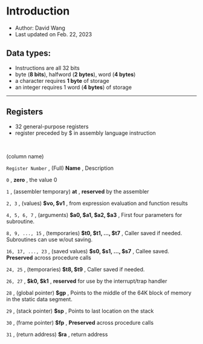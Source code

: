 # Introduction

* Author: David Wang
* Last updated on Feb. 22, 2023

## Data types:

* Instructions are all 32 bits
* byte (**8 bits**), halfword (**2 bytes**), word (**4 bytes**)
* a character requires **1 byte** of storage
* an integer requires 1 word (**4 bytes**) of storage

---

## Registers
* 32 general-purpose registers
* register preceded by $ in assembly language instruction
<br>

(column name) <br> 

```Register Number``` , (Full) **Name** , Description <br>

```0``` , **zero** , the value 0 <br>

```1``` , (assembler temporary) **at** , **reserved** by the assembler <br>

```2, 3``` , (values) **$vo, $v1** , from expression evaluation and function results <br>

```4, 5, 6, 7``` , (arguments) **$a0, $a1, $a2, $a3** ,  First four parameters for subroutine. <br>

```8, 9, ..., 15``` , (temporaries) **$t0, $t1, ..., $t7** , Caller saved if needed. Subroutines can use w/out saving. <br>

```16, 17, ..., 23``` , (saved values) **$s0, $s1, ..., $s7** , Callee saved. **Preserved** across procedure calls <br>

```24, 25``` , (temporaries) **$t8, $t9** , Caller saved if needed. <br>

```26, 27``` , **$k0, $k1** , **reserved** for use by the interrupt/trap handler <br>

``` 28 ``` , (global pointer) **$gp** , Points to the middle of the 64K block of memory in the static data segment. <br>

``` 29 ``` , (stack pointer) **$sp** , Points to last location on the stack <br>

``` 30 ``` , (frame pointer) **$fp** , **Preserved** across procedure calls <br>

``` 31 ``` , (return address) **$ra** , return address <br>
